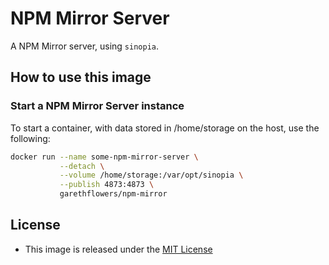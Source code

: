 # NPM Mirror Server

A NPM Mirror server, using `sinopia`.

## How to use this image

### Start a NPM Mirror Server instance

To start a container, with data stored in /home/storage on the host, use the
following:
```sh
docker run --name some-npm-mirror-server \
           --detach \
           --volume /home/storage:/var/opt/sinopia \
           --publish 4873:4873 \
           garethflowers/npm-mirror
```

## License

* This image is released under the [MIT License][1]

 [1]: https://raw.githubusercontent.com/garethflowers/npm-mirror/master/LICENSE
